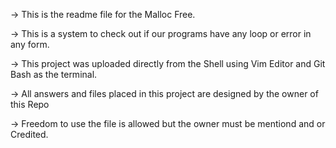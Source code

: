 -> This is the readme file for the Malloc Free.

-> This is a system to check out if our programs have any loop or error in any form.

-> This project was uploaded directly from the Shell using Vim Editor and Git Bash as the terminal.

-> All answers and files placed in this project are designed by the owner of this Repo

-> Freedom to use the file is allowed but the owner must be mentiond and or Credited.
